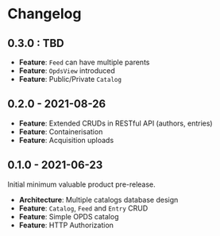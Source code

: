 # Changelog

## 0.3.0 : TBD

- **Feature**: `Feed` can have multiple parents
- **Feature**: `OpdsView` introduced
- **Feature**: Public/Private `Catalog`

## 0.2.0 - 2021-08-26

- **Feature**: Extended CRUDs in RESTful API (authors, entries)
- **Feature**: Containerisation
- **Feature**: Acquisition uploads

## 0.1.0 - 2021-06-23

Initial minimum valuable product pre-release.

- **Architecture**: Multiple catalogs database design
- **Feature**: `Catalog`, `Feed` and `Entry` CRUD
- **Feature**: Simple OPDS catalog
- **Feature**: HTTP Authorization
